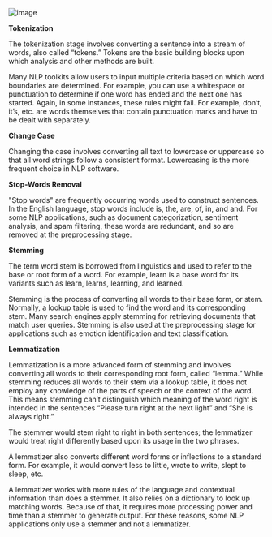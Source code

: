 ![image](https://user-images.githubusercontent.com/121180975/209106427-1ab2a325-b587-47cb-a039-12631f72b196.png)

**Tokenization**

  The tokenization stage involves converting a sentence into a stream of words, also called “tokens.” Tokens are the basic building blocks upon which analysis and other methods are built. 

Many NLP toolkits allow users to input multiple criteria based on which word boundaries are determined. For example, you can use a whitespace or punctuation to determine if one word has ended and the next one has started. Again, in some instances, these rules might fail. For example, don’t, it’s, etc. are words themselves that contain punctuation marks and have to be dealt with separately.


**Change Case**

  Changing the case involves converting all text to lowercase or uppercase so that all word strings follow a consistent format. Lowercasing is the more frequent choice in NLP software.

**Stop-Words Removal**

  "Stop words" are frequently occurring words used to construct sentences. In the English language, stop words include is, the, are, of, in, and and. For some NLP applications, such as document categorization, sentiment analysis, and spam filtering, these words are redundant, and so are removed at the preprocessing stage. 


**Stemming**

  The term word stem is borrowed from linguistics and used to refer to the base or root form of a word. For example, learn is a base word for its variants such as learn, learns, learning, and learned. 
  
  Stemming is the process of converting all words to their base form, or stem. Normally, a lookup table is used to find the word and its corresponding stem. Many search engines apply stemming for retrieving documents that match user queries. Stemming is also used at the preprocessing stage for applications such as emotion identification and text classification.  



**Lemmatization**

  Lemmatization is a more advanced form of stemming and involves converting all words to their corresponding root form, called “lemma.” While stemming reduces all words to their stem via a lookup table, it does not employ any knowledge of the parts of speech or the context of the word. This means stemming can’t distinguish which meaning of the word right is intended in the sentences “Please turn right at the next light” and “She is always right.”

The stemmer would stem right to right in both sentences; the lemmatizer would treat right differently based upon its usage in the two phrases. 

A lemmatizer also converts different word forms or inflections to a standard form. For example, it would convert less to little, wrote to write, slept to sleep, etc. 

A lemmatizer works with more rules of the language and contextual information than does a stemmer. It also relies on a dictionary to look up matching words. Because of that, it requires more processing power and time than a stemmer to generate output. For these reasons, some NLP applications only use a stemmer and not a lemmatizer. 
